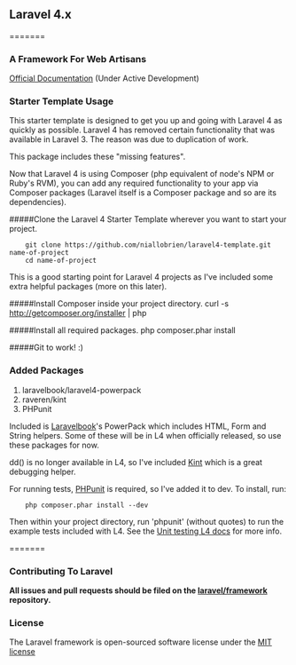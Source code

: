 ## Laravel 4.x
=======
### A Framework For Web Artisans

[Official Documentation](http://four.laravel.com) (Under Active Development)

### Starter Template Usage
This starter template is designed to get you up and going with Laravel 4 as quickly as possible.
Laravel 4 has removed certain functionality that was available in Laravel 3. The reason was due to duplication of work.

This package includes these "missing features".

Now that Laravel 4 is using Composer (php equivalent of node's NPM or Ruby's RVM), you can add any required functionality to your app via Composer packages (Laravel itself is a Composer package and so are its dependencies).
  
#####Clone the Laravel 4 Starter Template wherever you want to start your project.

		git clone https://github.com/niallobrien/laravel4-template.git name-of-project
		cd name-of-project

This is a good starting point for Laravel 4 projects as I've included some extra helpful packages (more on this later).

#####Install Composer inside your project directory.
		curl -s http://getcomposer.org/installer | php

#####Install all required packages.
		php composer.phar install

#####Git to work! :)

### Added Packages
1. laravelbook/laravel4-powerpack
4. raveren/kint
5. PHPunit

Included is [Laravelbook](http://github.com/laravelbook/)'s PowerPack which includes HTML, Form and String helpers. Some of these will be in L4 when officially released, so use these packages for now. 

dd() is no longer available in L4, so I've included [Kint](https://github.com/raveren/kint) which is a great debugging helper.

For running tests, [PHPunit](https://github.com/sebastianbergmann/phpunit/) is required, so I've added it to dev. To install, run:
		
		php composer.phar install --dev
		
Then within your project directory, run 'phpunit' (without quotes) to run the example tests included with L4.
See the [Unit testing L4 docs](http://four.laravel.com/docs/testing) for more info. 
	
=======
### Contributing To Laravel

**All issues and pull requests should be filed on the [laravel/framework](http://github.com/laravel/framework) repository.**

### License

The Laravel framework is open-sourced software license under the [MIT license](http://opensource.org/licenses/MIT)